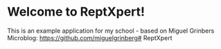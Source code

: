 # Welcome to ReptXpert!

This is an example application for my school - based on Miguel Grinbers Microblog: https://github.com/miguelgrinberg# ReptXpert
